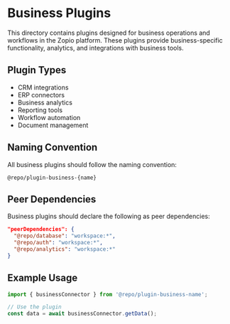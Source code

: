 # Business Plugins

This directory contains plugins designed for business operations and workflows in the Zopio platform. These plugins provide business-specific functionality, analytics, and integrations with business tools.

## Plugin Types

- CRM integrations
- ERP connectors
- Business analytics
- Reporting tools
- Workflow automation
- Document management

## Naming Convention

All business plugins should follow the naming convention:

```
@repo/plugin-business-{name}
```

## Peer Dependencies

Business plugins should declare the following as peer dependencies:

```json
"peerDependencies": {
  "@repo/database": "workspace:*",
  "@repo/auth": "workspace:*",
  "@repo/analytics": "workspace:*"
}
```

## Example Usage

```typescript
import { businessConnector } from '@repo/plugin-business-name';

// Use the plugin
const data = await businessConnector.getData();
```
